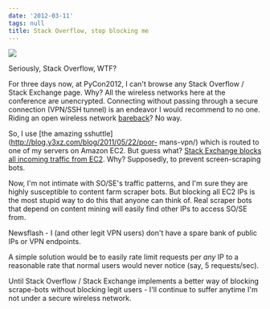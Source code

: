 ```yaml
---
date: '2012-03-11'
tags: null
title: Stack Overflow, stop blocking me
---
```


![](/static/img/blog/stackblock.png)

Seriously, Stack Overflow, WTF?

For three days now, at PyCon2012, I can't browse any Stack Overflow / Stack
Exchange page. Why? All the wireless networks here at the conference are
unencrypted. Connecting without passing through a secure connection (VPN/SSH
tunnel) is an endeavor I would recommend to no one. Riding an open wireless
network [bareback](http://www.urbandictionary.com/define.php?term=bareback)?
No way.

So, I use [the amazing sshuttle](http://blog.y3xz.com/blog/2011/05/22/poor-
mans-vpn/) which is routed to one of my servers on Amazon EC2. But guess what?
[Stack Exchange blocks all incoming traffic from EC2](http://meta.stackoverflow.com/questions/116109/amazon-web-services-ip-blocks-filtering). Why? Supposedly, to prevent screen-scraping bots.

Now, I'm not intimate with SO/SE's traffic patterns, and I'm sure they are
highly susceptible to content farm scraper bots. But blocking all EC2 IPs is
the most stupid way to do this that anyone can think of. Real scraper bots
that depend on content mining will easily find other IPs to access SO/SE from.

Newsflash - I (and other legit VPN users) don't have a spare bank of public
IPs or VPN endpoints.

A simple solution would be to easily rate limit requests per _any_ IP to a
reasonable rate that normal users would never notice (say, 5 requests/sec).

Until Stack Overflow / Stack Exchange implements a better way of blocking
scrape-bots without blocking legit users - I'll continue to suffer anytime I'm
not under a secure wireless network.